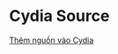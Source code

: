 # Cydia Source
[Thêm nguồn vào Cydia](https://cydia.saurik.com/api/share#?source=https%3A%2F%2Fbaooshacker.github.io)

